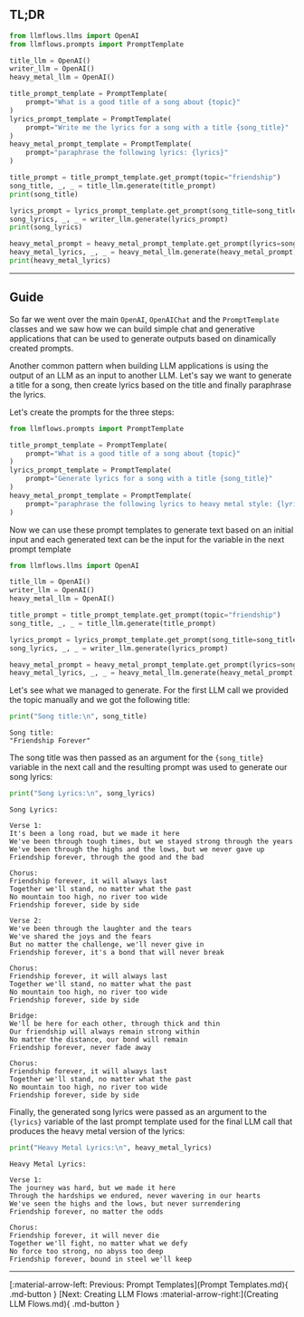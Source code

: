 ## TL;DR

```python
from llmflows.llms import OpenAI
from llmflows.prompts import PromptTemplate

title_llm = OpenAI()
writer_llm = OpenAI()
heavy_metal_llm = OpenAI()

title_prompt_template = PromptTemplate(
    prompt="What is a good title of a song about {topic}"
)
lyrics_prompt_template = PromptTemplate(
    prompt="Write me the lyrics for a song with a title {song_title}"
)
heavy_metal_prompt_template = PromptTemplate(
    prompt="paraphrase the following lyrics: {lyrics}"
)

title_prompt = title_prompt_template.get_prompt(topic="friendship")
song_title, _, _ = title_llm.generate(title_prompt)
print(song_title)

lyrics_prompt = lyrics_prompt_template.get_prompt(song_title=song_title)
song_lyrics, _, _ = writer_llm.generate(lyrics_prompt)
print(song_lyrics)

heavy_metal_prompt = heavy_metal_prompt_template.get_prompt(lyrics=song_lyrics)
heavy_metal_lyrics, _, _ = heavy_metal_llm.generate(heavy_metal_prompt)
print(heavy_metal_lyrics)

```
***
## Guide
So far we went over the main `OpenAI`, `OpenAIChat` and the  `PromptTemplate` classes and we saw how we can build simple chat and generative applications
that can be used to generate outputs based on dinamically created prompts. 

Another common pattern when building LLM applications is using the output of an LLM as an input to another LLM. Let's say we want to 
generate a title for a song, then create lyrics based on the title and finally paraphrase the lyrics.

Let's create the prompts for the three steps: 

```python
from llmflows.prompts import PromptTemplate

title_prompt_template = PromptTemplate(
    prompt="What is a good title of a song about {topic}"
)
lyrics_prompt_template = PromptTemplate(
    prompt="Generate lyrics for a song with a title {song_title}"
)
heavy_metal_prompt_template = PromptTemplate(
    prompt="paraphrase the following lyrics to heavy metal style: {lyrics}"
)
```

Now we can use these prompt templates to generate text based on an initial input and each generated text can be the input for the variable in the next prompt template

```python
from llmflows.llms import OpenAI

title_llm = OpenAI()
writer_llm = OpenAI()
heavy_metal_llm = OpenAI()

title_prompt = title_prompt_template.get_prompt(topic="friendship")
song_title, _, _ = title_llm.generate(title_prompt)

lyrics_prompt = lyrics_prompt_template.get_prompt(song_title=song_title)
song_lyrics, _, _ = writer_llm.generate(lyrics_prompt)

heavy_metal_prompt = heavy_metal_prompt_template.get_prompt(lyrics=song_lyrics)
heavy_metal_lyrics, _, _ = heavy_metal_llm.generate(heavy_metal_prompt)

```
Let's see what we managed to generate. For the first LLM call we provided the topic manually and we got the following title:
```python
print("Song title:\n", song_title)
```
```commandline
Song title:
"Friendship Forever"
```
The song title was then passed as an argument for the `{song_title}` variable in the next call and the resulting prompt was used to generate our song lyrics:
```python
print("Song Lyrics:\n", song_lyrics)
```
```commandline
Song Lyrics:
 
Verse 1:
It's been a long road, but we made it here
We've been through tough times, but we stayed strong through the years
We've been through the highs and the lows, but we never gave up
Friendship forever, through the good and the bad

Chorus:
Friendship forever, it will always last
Together we'll stand, no matter what the past
No mountain too high, no river too wide
Friendship forever, side by side

Verse 2:
We've been through the laughter and the tears
We've shared the joys and the fears
But no matter the challenge, we'll never give in
Friendship forever, it's a bond that will never break

Chorus:
Friendship forever, it will always last
Together we'll stand, no matter what the past
No mountain too high, no river too wide
Friendship forever, side by side

Bridge:
We'll be here for each other, through thick and thin
Our friendship will always remain strong within
No matter the distance, our bond will remain
Friendship forever, never fade away

Chorus:
Friendship forever, it will always last
Together we'll stand, no matter what the past
No mountain too high, no river too wide
Friendship forever, side by side
```
Finally, the generated song lyrics were passed as an argument to the `{lyrics}` variable of the last prompt template used for the final LLM call that produces the heavy metal version of the lyrics:
```python
print("Heavy Metal Lyrics:\n", heavy_metal_lyrics)
```

```commandline
Heavy Metal Lyrics:

Verse 1:
The journey was hard, but we made it here
Through the hardships we endured, never wavering in our hearts
We've seen the highs and the lows, but never surrendering
Friendship forever, no matter the odds

Chorus:
Friendship forever, it will never die
Together we'll fight, no matter what we defy
No force too strong, no abyss too deep
Friendship forever, bound in steel we'll keep

```

***
[:material-arrow-left: Previous: Prompt Templates](Prompt Templates.md){ .md-button }
[Next: Creating LLM Flows :material-arrow-right:](Creating LLM Flows.md){ .md-button }